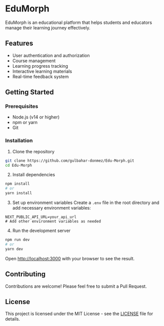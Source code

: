 # EduMorph

EduMorph is an educational platform that helps students and educators manage their learning journey effectively.

## Features

- User authentication and authorization
- Course management
- Learning progress tracking
- Interactive learning materials
- Real-time feedback system

## Getting Started

### Prerequisites

- Node.js (v14 or higher)
- npm or yarn
- Git

### Installation

1. Clone the repository
```bash
git clone https://github.com/gulbahar-donmez/Edu-Morph.git
cd Edu-Morph
```

2. Install dependencies
```bash
npm install
# or
yarn install
```

3. Set up environment variables
Create a `.env` file in the root directory and add necessary environment variables:
```env
NEXT_PUBLIC_API_URL=your_api_url
# Add other environment variables as needed
```

4. Run the development server
```bash
npm run dev
# or
yarn dev
```

Open [http://localhost:3000](http://localhost:3000) with your browser to see the result.

## Contributing

Contributions are welcome! Please feel free to submit a Pull Request.

## License

This project is licensed under the MIT License - see the [LICENSE](LICENSE) file for details.
